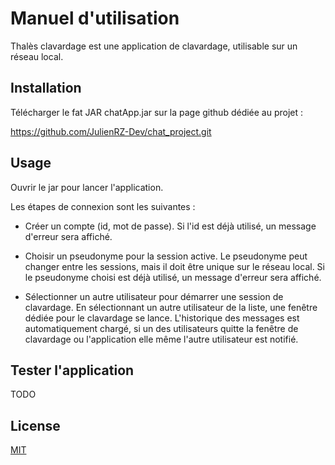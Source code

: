 # Manuel d'utilisation

Thalès clavardage est une application de clavardage, utilisable sur un réseau local.

## Installation

Télécharger le fat JAR chatApp.jar sur la page github dédiée au projet :

https://github.com/JulienRZ-Dev/chat_project.git

## Usage

Ouvrir le jar pour lancer l'application. 

Les étapes de connexion sont les suivantes :

- Créer un compte (id, mot de passe).
    Si l'id est déjà utilisé, un message d'erreur sera affiché.

- Choisir un pseudonyme pour la session active.
    Le pseudonyme peut changer entre les sessions, mais il doit être unique sur le réseau local.
    Si le pseudonyme choisi est déjà utilisé, un message d'erreur sera affiché.

- Sélectionner un autre utilisateur pour démarrer une session de clavardage.
    En sélectionnant un autre utilisateur de la liste, une fenêtre dédiée pour le clavardage se lance.
    L'historique des messages est automatiquement chargé, si un des utilisateurs quitte la fenêtre de clavardage ou l'application elle même l'autre utilisateur est notifié.

## Tester l'application

TODO

## License

[MIT](https://choosealicense.com/licenses/mit/)

